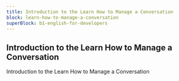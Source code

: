 ```yaml
---
title: Introduction to the Learn How to Manage a Conversation
block: learn-how-to-manage-a-conversation
superBlock: b1-english-for-developers
---
```


## Introduction to the Learn How to Manage a Conversation

Introduction to the Learn How to Manage a Conversation
